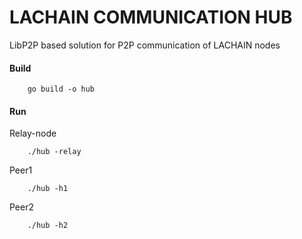 # LACHAIN COMMUNICATION HUB

LibP2P based solution for P2P communication of LACHAIN nodes


#### Build
```
    go build -o hub
```


#### Run

Relay-node

```
    ./hub -relay
```


Peer1

```
    ./hub -h1
```


Peer2

```
    ./hub -h2
```


